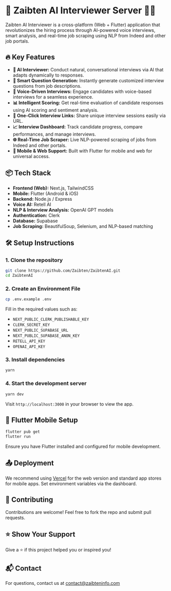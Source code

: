 # 🚀 Zaibten AI Interviewer Server 🤖✨
Zaibten AI Interviewer is a cross-platform (Web + Flutter) application that revolutionizes the hiring process through AI-powered voice interviews, smart analysis, and real-time job scraping using NLP from Indeed and other job portals.

## 🔥 Key Features

- **🧠 AI Interviewer:** Conduct natural, conversational interviews via AI that adapts dynamically to responses.
- **📄 Smart Question Generation:** Instantly generate customized interview questions from job descriptions.
- **🎤 Voice-Driven Interviews:** Engage candidates with voice-based interviews for a seamless experience.
- **📊 Intelligent Scoring:** Get real-time evaluation of candidate responses using AI scoring and sentiment analysis.
- **🔗 One-Click Interview Links:** Share unique interview sessions easily via URL.
- **📈 Interview Dashboard:** Track candidate progress, compare performances, and manage interviews.
- **🌐 Real-Time Job Scraper:** Live NLP-powered scraping of jobs from Indeed and other portals.
- **📱 Mobile & Web Support:** Built with Flutter for mobile and web for universal access.

## 📦 Tech Stack

- **Frontend (Web):** Next.js, TailwindCSS
- **Mobile:** Flutter (Android & iOS)
- **Backend:** Node.js / Express
- **Voice AI:** Retell AI
- **NLP & Interview Analysis:** OpenAI GPT models
- **Authentication:** Clerk
- **Database:** Supabase
- **Job Scraping:** BeautifulSoup, Selenium, and NLP-based matching

## 🛠️ Setup Instructions

### 1. Clone the repository

```bash
git clone https://github.com/Zaibten/ZaibtenAI.git
cd ZaibtenAI
```

### 2. Create an Environment File

```bash
cp .env.example .env
```

Fill in the required values such as:

- `NEXT_PUBLIC_CLERK_PUBLISHABLE_KEY`
- `CLERK_SECRET_KEY`
- `NEXT_PUBLIC_SUPABASE_URL`
- `NEXT_PUBLIC_SUPABASE_ANON_KEY`
- `RETELL_API_KEY`
- `OPENAI_API_KEY`

### 3. Install dependencies

```bash
yarn
```

### 4. Start the development server

```bash
yarn dev
```

Visit `http://localhost:3000` in your browser to view the app.

## 📲 Flutter Mobile Setup

```bash
flutter pub get
flutter run
```

Ensure you have Flutter installed and configured for mobile development.

## 📤 Deployment

We recommend using [Vercel](https://vercel.com/) for the web version and standard app stores for mobile apps. Set environment variables via the dashboard.

## 🤝 Contributing

Contributions are welcome! Feel free to fork the repo and submit pull requests.

## ⭐ Show Your Support

Give a ⭐️ if this project helped you or inspired you!

## 📬 Contact

For questions, contact us at [contact@zaibteninfo.com](mailto:contact@zaibteninfo.com)
